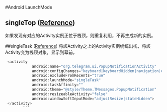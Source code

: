 #Android LaunchMode

## singleTop ([Reference](http://blog.csdn.net/liuhe688/article/details/6754323))
如果发现有对应的Activity实例正位于栈顶，则重复利用，不再生成新的实例。

##singleTask ([Reference](http://blog.csdn.net/liuhe688/article/details/6754323))
将該Activity之上的Activity实例统统出栈，将該Activity变为栈顶对象，显示到幕前。
```java
 <activity
            android:name="org.telegram.ui.PopupNotificationActivity"
            android:configChanges="keyboard|keyboardHidden|navigation|orientation|screenLayout|uiMode|screenSize|smallestScreenSize"
            android:excludeFromRecents="true"
            android:launchMode="singleTask"
            android:taskAffinity=""
            android:theme="@style/Theme.TMessages.PopupNotification"
            android:resizeableActivity="false"
            android:windowSoftInputMode="adjustResize|stateHidden">
 </activity>
        ```
